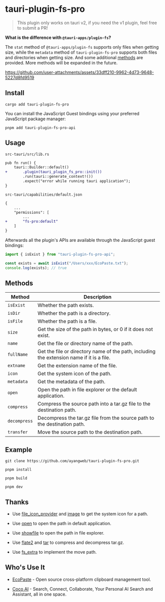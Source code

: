 # tauri-plugin-fs-pro

> This plugin only works on tauri v2, if you need the v1 plugin, feel free to submit a PR!

**What is the difference with `@tauri-apps/plugin-fs`?**

The `stat` method of `@tauri-apps/plugin-fs` supports only files when getting size, while the `metadata` method of `tauri-plugin-fs-pro` supports both files and directories when getting size. And some additional [methods](#methods) are provided. More methods will be expanded in the future.

https://github.com/user-attachments/assets/33dff210-9962-4d73-9648-5227d8fd9519

## Install

```shell
cargo add tauri-plugin-fs-pro
```

You can install the JavaScript Guest bindings using your preferred JavaScript package manager:

```shell
pnpm add tauri-plugin-fs-pro-api
```

## Usage

`src-tauri/src/lib.rs`

```diff
pub fn run() {
    tauri::Builder::default()
+       .plugin(tauri_plugin_fs_pro::init())
        .run(tauri::generate_context!())
        .expect("error while running tauri application");
}
```

`src-tauri/capabilities/default.json`

```diff
{
    ...
    "permissions": [
        ...
+       "fs-pro:default"
    ]
}
```

Afterwards all the plugin's APIs are available through the JavaScript guest bindings:

```ts
import { isExist } from "tauri-plugin-fs-pro-api";

const exists = await isExist("/Users/xxx/EcoPaste.txt");
console.log(exists); // true
```

## Methods

| Method       | Description                                                                               |
| ------------ | ----------------------------------------------------------------------------------------- |
| `isExist`    | Whether the path exists.                                                                  |
| `isDir`      | Whether the path is a directory.                                                          |
| `isFile`     | Whether the path is a file.                                                               |
| `size`       | Get the size of the path in bytes, or 0 if it does not exist.                             |
| `name`       | Get the file or directory name of the path.                                               |
| `fullName`   | Get the file or directory name of the path, including the extension name if it is a file. |
| `extname`    | Get the extension name of the file.                                                       |
| `icon`       | Get the system icon of the path.                                                          |
| `metadata`   | Get the metadata of the path.                                                             |
| `open`       | Open the path in file explorer or the default application.                                |
| `compress`   | Compress the source path into a tar.gz file to the destination path.                      |
| `decompress` | Decompress the tar.gz file from the source path to the destination path.                  |
| `transfer`   | Move the source path to the destination path.                                             |

## Example

```shell
git clone https://github.com/ayangweb/tauri-plugin-fs-pro.git
```

```shell
pnpm install

pnpm build

pnpm dev
```

## Thanks

- Use [file_icon_provider](https://github.com/IohannRabeson/file_icon_provider) and [image](https://github.com/image-rs/image) to get the system icon for a path.

- Use [open](https://github.com/Byron/open-rs) to open the path in default application.

- Use [showfile](https://github.com/jf2048/showfile) to open the path in file explorer.

- Use [flate2](https://github.com/rust-lang/flate2-rs) and [tar](https://github.com/alexcrichton/tar-rs) to compress and decompress tar.gz.

- Use [fs_extra](https://github.com/webdesus/fs_extra) to implement the move path.

## Who's Use It

- [EcoPaste](https://github.com/EcoPasteHub/EcoPaste) - Open source cross-platform clipboard management tool.

- [Coco AI](https://github.com/infinilabs/coco-app) - Search, Connect, Collaborate, Your Personal AI Search and Assistant, all in one space.
